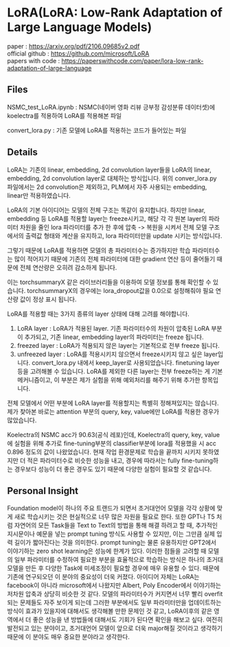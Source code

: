 # LoRA(LoRA: Low-Rank Adaptation of Large Language Models)

paper : https://arxiv.org/pdf/2106.09685v2.pdf   
official github : https://github.com/microsoft/LoRA   
papers with code : https://paperswithcode.com/paper/lora-low-rank-adaptation-of-large-language   

## Files 

NSMC_test_LoRA.ipynb : NSMC(네이버 영화 리뷰 긍부정 감성분류 데이터셋)에 koelectra를 적용하여 LoRA를 적용해본 파일

convert_lora.py : 기존 모델에 LoRA를 적용하는 코드가 들어있는 파일

## Details

LoRA는 기존의 linear, embedding, 2d convolution layer들을 LoRA의 linear, embedding, 2d convolution layer로 대체하는 방식입니다. 위의 conver_lora.py 파일에서는 2d convolution은 제외하고, PLM에서 자주 사용되는 embedding, linear만 적용하였습니다.

LoRA의 기본 아이디어는 모델의 전체 구조는 똑같이 유지합니다. 하지만 linear, embedding 등 LoRA를 적용할 layer는 freeze시키고, 해당 각 각 원본 layer의 파라미터 차원을 줄인 lora 파라미터를 추가 한 후에 압축 -> 복원을 시켜서 전체 모델 구조에서의 출력값 형태와 계산을 유지하고, lora 파라미터만을 update 시키는 방식입니다. 

그렇기 때문에 LoRA를 적용하면 모델의 총 파라미터수는 증가하지만 학습 파라미터수는 많이 적어지기 때문에 기존의 전체 파라미터에 대한 gradient 연산 등이 줄어들기 때문에 전체 연산량은 오히려 감소하게 됩니다.

이는 torchsummaryX 같은 라이브러리들을 이용하여 모델 정보를 통해 확인할 수 있습니다. torchsummaryX의 경우에는 lora_dropout값을 0.0으로 설정해줘야 필요 연산량 값이 정상 표시 됩니다.

LoRA를 적용할 때는 3가지 종류의 layer 상태에 대해 고려를 해야합니다.

1. LoRA layer : LoRA가 적용된 layer. 기존 파라미터수의 차원이 압축된 LoRA 부분이 추가되고, 기존 linear, embedding layer의 파라미터는 freeze 됩니다.
2. freezed layer : LoRA가 적용되지 않은 layer는 기본적으로 전부 freeze 됩니다.
3. unfreezed layer : LoRA를 적용시키지 않으면서 freeze시키지 않고 싶은 layer입니다. convert_lora.py 내에서 keep_layer로 사용되었습니다. finetuning layer등을 고려해볼 수 있습니다. LoRA를 제외한 다른 layer는 전부 freeze하는 게 기본 메커니즘이고, 이 부분은 제가 실험을 위해 예외처리를 해주기 위해 추가한 항목입니다.

전체 모델에서 어떤 부분에 LoRA layer를 적용할지는 특별히 정해져있지는 않습니다. 제가 찾아본 바로는 attention 부분의 query, key, value에만 LoRA를 적용한 경우가 많았습니다.

Koelectra의 NSMC acc가 90.63(공식 레포)인데, Koelectra의 query, key, value에 실험을 위해 추가로 fine-tuning부분의 classifier부분에 lora를 적용했을 시 acc 0.896 정도의 값이 나왔었습니다. 현재 작업 환경문제로 학습을 끝까지 시키지 못하였지만 더 적은 파라미터수로 비슷한 성능을 내고, 경우에 따라서는 fully fine-tuning하는 경우보다 성능이 더 좋은 경우도 있기 때문에 다양한 실험이 필요할 것 같습니다. 

## Personal Insight

Foundation model이 하나의 주요 트랜드가 되면서 초거대언어 모델을 각각 상황에 맞게 새로 학습시키는 것은 현실적으로 너무 많은 자원을 필요로 한다. 또한 GPT나 T5 처럼 자연어의 모든 Task들을 Text to Text의 방법을 통해 해결 하려고 할 때, 추가적인 지시문이나 예문을 넣는 prompt tuning 방식도 사용할 수 있지만, 이는 그만큼 실제 입력 길이가 짧아진다는 것을 의미한다. prompt tuning는 물론 유용하지만 GPT2에서 이야기하는 zero shot learning은 성능에 한계가 있다. 이러한 점들을 고려할 때 모델의 일부 파라미터를 수정하여 필요한 부분을 효율적으로 학습하는 방식은 하나의 초거대모델을 만든 후 다양한 Task에 미세조정이 필요할 경우에 매우 유용할 수 있다. 때문에 기존에 연구되오던 이 분야의 중요성이 더욱 커졌다. 아이디어 자체는 LoRA는 facebook이 아니라 microsoft에서 나왔지만 Albert, Poly Encoder에서 이야기하는 저차원 압축과 상당히 비슷한 것 같다. 모델의 파라미터수가 커지면서 너무 빨리 overfit되는 문제들도 자주 보이게 되는데 그러한 부분에서도 일부 파라미터만을 업데이트하는 방식이 효과가 있을지에 대해서도 생각해볼 만한 문제인 것 같고, LoRA이후의 같은 영역에서 더 좋은 성능을 낸 방법들에 대해서도 기회가 된다면 확인을 해보고 싶다. 여전히 발전되고 있는 분야이고, 초거대언어 모델이 앞으로 더욱 major해질 것이라고 생각하기 때문에 이 분야도 매우 중요한 분야라고 생각한다. 
